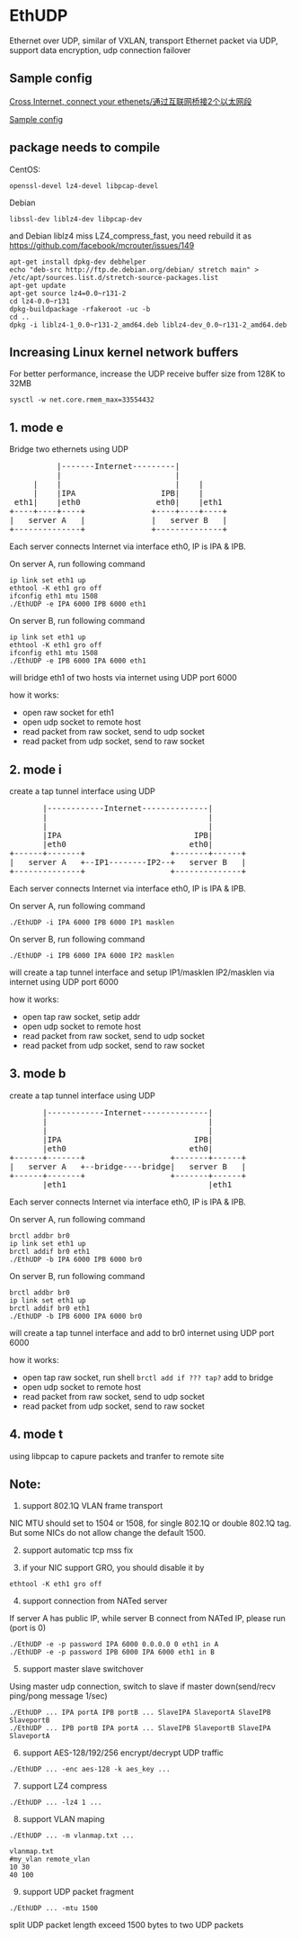 # EthUDP

Ethernet over UDP, similar of VXLAN, transport Ethernet packet via UDP, support data encryption, udp connection failover

## Sample config

[Cross Internet, connect your ethenets/通过互联网桥接2个以太网段](sample2/README.md)

[Sample config](sample/README.md)

## package needs to compile

CentOS:
````
openssl-devel lz4-devel libpcap-devel
````
Debian
````
libssl-dev liblz4-dev libpcap-dev
````
and Debian liblz4 miss LZ4_compress_fast, you need rebuild it as https://github.com/facebook/mcrouter/issues/149
````
apt-get install dpkg-dev debhelper
echo "deb-src http://ftp.de.debian.org/debian/ stretch main" > /etc/apt/sources.list.d/stretch-source-packages.list
apt-get update
apt-get source lz4=0.0~r131-2
cd lz4-0.0~r131
dpkg-buildpackage -rfakeroot -uc -b
cd ..
dpkg -i liblz4-1_0.0~r131-2_amd64.deb liblz4-dev_0.0~r131-2_amd64.deb
````

## Increasing Linux kernel network buffers

For better performance, increase the UDP receive buffer size from 128K to 32MB
````
sysctl -w net.core.rmem_max=33554432
````

## 1. mode e
Bridge two ethernets using UDP

<pre>
          |-------Internet---------|
          |                        |
     |    |                        |    |
     |    |IPA                  IPB|    |
 eth1|    |eth0                eth0|    |eth1
+----+----+----+              +----+----+----+
|   server A   |              |   server B   |
+--------------+              +--------------+
</pre>

Each server connects Internet via interface eth0, IP is IPA & IPB.

On server A, run following command
````
ip link set eth1 up
ethtool -K eth1 gro off
ifconfig eth1 mtu 1508
./EthUDP -e IPA 6000 IPB 6000 eth1
````

On server B, run following command
````
ip link set eth1 up
ethtool -K eth1 gro off
ifconfig eth1 mtu 1508
./EthUDP -e IPB 6000 IPA 6000 eth1
````

will bridge eth1 of two hosts via internet using UDP port 6000

how it works:
* open raw socket for eth1
* open udp socket to remote host
* read packet from raw socket, send to udp socket
* read packet from udp socket, send to raw socket

## 2. mode i
create a tap tunnel interface using UDP
<pre>
       |------------Internet--------------|
       |                                  |
       |                                  |
       |IPA                            IPB|
       |eth0                          eth0|
+------+-------+                  +-------+------+
|   server A   +--IP1--------IP2--+   server B   |
+--------------+                  +--------------+
</pre>

Each server connects Internet via interface eth0, IP is IPA & IPB.

On server A, run following command
````
./EthUDP -i IPA 6000 IPB 6000 IP1 masklen
````

On server B, run following command
````
./EthUDP -i IPB 6000 IPA 6000 IP2 masklen
````

will create a tap tunnel interface and setup IP1/masklen IP2/masklen via internet using UDP port 6000

how it works:
* open tap raw socket, setip addr
* open udp socket to remote host
* read packet from raw socket, send to udp socket
* read packet from udp socket, send to raw socket


## 3. mode b
create a tap tunnel interface using UDP
<pre>
       |------------Internet--------------|
       |                                  |
       |                                  |
       |IPA                            IPB|
       |eth0                          eth0|
+------+-------+                  +-------+------+
|   server A   +--bridge----bridge|   server B   |
+------+-------+                  +-------+------+
       |eth1                              |eth1
</pre>

Each server connects Internet via interface eth0, IP is IPA & IPB.

On server A, run following command
````
brctl addbr br0
ip link set eth1 up
brctl addif br0 eth1
./EthUDP -b IPA 6000 IPB 6000 br0
````

On server B, run following command
````
brctl addbr br0
ip link set eth1 up
brctl addif br0 eth1
./EthUDP -b IPB 6000 IPA 6000 br0
````

will create a tap tunnel interface and add to br0 internet using UDP port 6000

how it works:
* open tap raw socket, run shell `brctl add if ??? tap?` add to bridge
* open udp socket to remote host
* read packet from raw socket, send to udp socket
* read packet from udp socket, send to raw socket


## 4. mode t

using libpcap to capure packets and tranfer to remote site

## Note:
1. support 802.1Q VLAN frame transport

NIC MTU should set to 1504 or 1508, for single 802.1Q or double 802.1Q tag. But some NICs do not allow change the default 1500.

2. support automatic tcp mss fix

3. if your NIC support GRO, you should disable it by
````
ethtool -K eth1 gro off
````

4. support connection from NATed server

If server A has public IP, while server B connect from NATed IP, please run (port is 0)
````
./EthUDP -e -p password IPA 6000 0.0.0.0 0 eth1 in A
./EthUDP -e -p password IPB 6000 IPA 6000 eth1 in B
````
5. support master slave switchover

Using master udp connection, switch to slave if master down(send/recv ping/pong message 1/sec)
````
./EthUDP ... IPA portA IPB portB ... SlaveIPA SlaveportA SlaveIPB SlaveportB
./EthUDP ... IPB portB IPA portA ... SlaveIPB SlaveportB SlaveIPA SlaveportA
````
6. support AES-128/192/256 encrypt/decrypt UDP traffic
````
./EthUDP ... -enc aes-128 -k aes_key ...
````
7. support LZ4 compress
````
./EthUDP ... -lz4 1 ...
````
8. support VLAN maping
````
./EthUDP ... -m vlanmap.txt ...

vlanmap.txt
#my_vlan remote_vlan
10 30
40 100
````
9. support UDP packet fragment

```
./EthUDP ... -mtu 1500
```
split UDP packet length exceed 1500 bytes to two UDP packets
